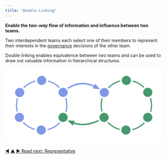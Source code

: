 ```yaml
---
title: "Double Linking"
---
```



**Enable the _two-way_ flow of information and influence between two teams.**

Two interdependent teams each select one of their members to represent their interests in the <a href="#" class="tooltip" title="Governance: The process of setting objectives and making and evolving decisions that guide people towards achieving those objectives.">governance</a> decisions of the other team.

Double linking enables equivalence between two teams and can be used to draw out valuable information in hierarchical structures.

![Double linking two circles](img/structural-patterns/double-link.png)


<div class="bottom-nav">
<a href="linking.html" title="Back to: Linking">◀</a> <a href="building-organizations.html" title="Up: Building Organizations">▲</a> <a href="representative.html" title="Read next: Representative">▶ Read next: Representative</a>
</div>


<script type="text/javascript">
Mousetrap.bind('g n', function() {
    window.location.href = 'representative.html';
    return false;
});
</script>

